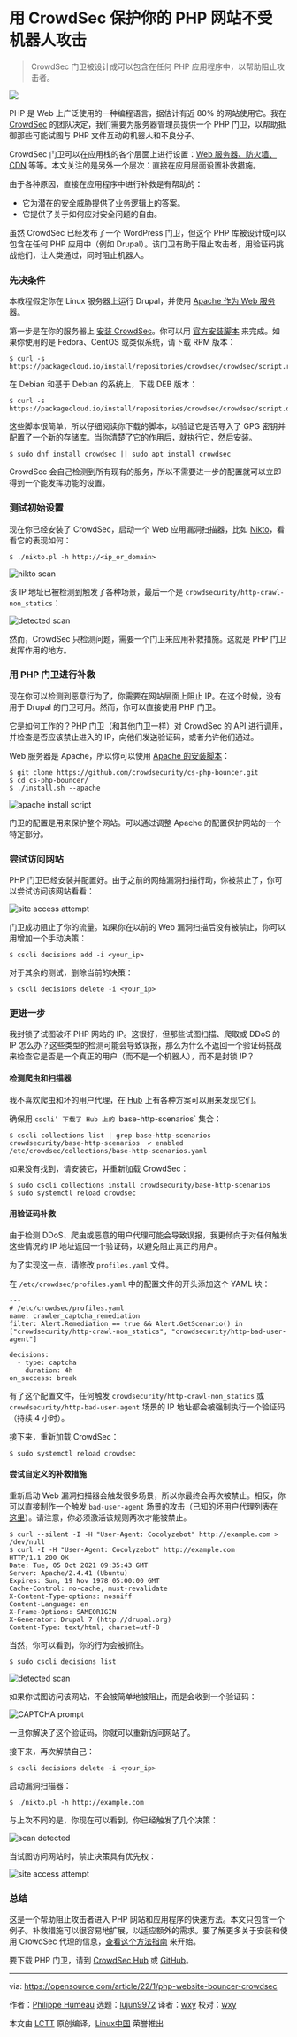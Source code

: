 [#]: subject: "Protect your PHP website from bots with this open source tool"
[#]: via: "https://opensource.com/article/22/1/php-website-bouncer-crowdsec"
[#]: author: "Philippe Humeau https://opensource.com/users/philippe-humeau"
[#]: collector: "lujun9972"
[#]: translator: "wxy"
[#]: reviewer: "wxy"
[#]: publisher: "wxy"
[#]: url: "https://linux.cn/article-14209-1.html"

用 CrowdSec 保护你的 PHP 网站不受机器人攻击
======

> CrowdSec 门卫被设计成可以包含在任何 PHP 应用程序中，以帮助阻止攻击者。

![](https://img.linux.net.cn/data/attachment/album/202201/24/094243dtt2fkjjwtn5i2kz.jpg)

PHP 是 Web 上广泛使用的一种编程语言，据估计有近 80% 的网站使用它。我在 [CrowdSec][2] 的团队决定，我们需要为服务器管理员提供一个 PHP 门卫，以帮助抵御那些可能试图与 PHP 文件互动的机器人和不良分子。

CrowdSec 门卫可以在应用栈的各个层面上进行设置：[Web 服务器、防火墙、CDN][3] 等等。本文关注的是另外一个层次：直接在应用层面设置补救措施。

由于各种原因，直接在应用程序中进行补救是有帮助的：

  * 它为潜在的安全威胁提供了业务逻辑上的答案。
  * 它提供了关于如何应对安全问题的自由。

虽然 CrowdSec 已经发布了一个 WordPress 门卫，但这个 PHP 库被设计成可以包含在任何 PHP 应用中（例如 Drupal）。该门卫有助于阻止攻击者，用验证码挑战他们，让人类通过，同时阻止机器人。

### 先决条件

本教程假定你在 Linux 服务器上运行 Drupal，并使用 [Apache 作为 Web 服务器][4]。

第一步是在你的服务器上 [安装 CrowdSec][5]。你可以用 [官方安装脚本][6] 来完成。如果你使用的是 Fedora、CentOS 或类似系统，请下载 RPM 版本：

```
$ curl -s https://packagecloud.io/install/repositories/crowdsec/crowdsec/script.rpm.sh
```

在 Debian 和基于 Debian 的系统上，下载 DEB 版本：

```
$ curl -s https://packagecloud.io/install/repositories/crowdsec/crowdsec/script.deb.sh
```

这些脚本很简单，所以仔细阅读你下载的脚本，以验证它是否导入了 GPG 密钥并配置了一个新的存储库。当你清楚了它的作用后，就执行它，然后安装。

```
$ sudo dnf install crowdsec || sudo apt install crowdsec
```

CrowdSec 会自己检测到所有现有的服务，所以不需要进一步的配置就可以立即得到一个能发挥功能的设置。

### 测试初始设置

现在你已经安装了 CrowdSec，启动一个 Web 应用漏洞扫描器，比如 [Nikto][7]，看看它的表现如何：

```
$ ./nikto.pl -h http://<ip_or_domain>
```

![nikto scan][8]

该 IP 地址已被检测到触发了各种场景，最后一个是 `crowdsecurity/http-crawl-non_statics`：

![detected scan][9]

然而，CrowdSec 只检测问题，需要一个门卫来应用补救措施。这就是 PHP 门卫发挥作用的地方。

### 用 PHP 门卫进行补救

现在你可以检测到恶意行为了，你需要在网站层面上阻止 IP。在这个时候，没有用于 Drupal 的门卫可用。然而，你可以直接使用 PHP 门卫。

它是如何工作的？PHP 门卫（和其他门卫一样）对 CrowdSec 的 API 进行调用，并检查是否应该禁止进入的 IP，向他们发送验证码，或者允许他们通过。

Web 服务器是 Apache，所以你可以使用 [Apache 的安装脚本][10]：

```
$ git clone https://github.com/crowdsecurity/cs-php-bouncer.git
$ cd cs-php-bouncer/
$ ./install.sh --apache
```

![apache install script][11]

门卫的配置是用来保护整个网站。可以通过调整 Apache 的配置保护网站的一个特定部分。

### 尝试访问网站

PHP 门卫已经安装并配置好。由于之前的网络漏洞扫描行动，你被禁止了，你可以尝试访问该网站看看：

![site access attempt][12]

门卫成功阻止了你的流量。如果你在以前的 Web 漏洞扫描后没有被禁止，你可以用增加一个手动决策：

```
$ cscli decisions add -i <your_ip>
```

对于其余的测试，删除当前的决策：

```
$ cscli decisions delete -i <your_ip>
```

### 更进一步

我封锁了试图破坏 PHP 网站的 IP。这很好，但那些试图扫描、爬取或 DDoS 的 IP 怎么办？这些类型的检测可能会导致误报，那么为什么不返回一个验证码挑战来检查它是否是一个真正的用户（而不是一个机器人），而不是封锁 IP？

#### 检测爬虫和扫描器

我不喜欢爬虫和坏的用户代理，在 [Hub][13] 上有各种方案可以用来发现它们。

确保用 `cscli’ 下载了 Hub 上的 `base-http-scenarios` 集合：

```
$ cscli collections list | grep base-http-scenarios
crowdsecurity/base-http-scenarios  ✔️ enabled  /etc/crowdsec/collections/base-http-scenarios.yaml
```

如果没有找到，请安装它，并重新加载 CrowdSec：

```
$ sudo cscli collections install crowdsecurity/base-http-scenarios
$ sudo systemctl reload crowdsec
```

#### 用验证码补救

由于检测 DDoS、爬虫或恶意的用户代理可能会导致误报，我更倾向于对任何触发这些情况的 IP 地址返回一个验证码，以避免阻止真正的用户。

为了实现这一点，请修改 `profiles.yaml` 文件。

在 `/etc/crowdsec/profiles.yaml` 中的配置文件的开头添加这个 YAML 块：

```
---
# /etc/crowdsec/profiles.yaml
name: crawler_captcha_remediation
filter: Alert.Remediation == true && Alert.GetScenario() in ["crowdsecurity/http-crawl-non_statics", "crowdsecurity/http-bad-user-agent"]

decisions:
  - type: captcha
    duration: 4h
on_success: break
```

有了这个配置文件，任何触发 `crowdsecurity/http-crawl-non_statics` 或 `crowdsecurity/http-bad-user-agent` 场景的 IP 地址都会被强制执行一个验证码（持续 4 小时）。

接下来，重新加载 CrowdSec：

```
$ sudo systemctl reload crowdsec
```

#### 尝试自定义的补救措施

重新启动 Web 漏洞扫描器会触发很多场景，所以你最终会再次被禁止。相反，你可以直接制作一个触发 `bad-user-agent` 场景的攻击（已知的坏用户代理列表在 [这里][14]）。请注意，你必须激活该规则两次才能被禁止。

```
$ curl --silent -I -H "User-Agent: Cocolyzebot" http://example.com > /dev/null
$ curl -I -H "User-Agent: Cocolyzebot" http://example.com
HTTP/1.1 200 OK
Date: Tue, 05 Oct 2021 09:35:43 GMT
Server: Apache/2.4.41 (Ubuntu)
Expires: Sun, 19 Nov 1978 05:00:00 GMT
Cache-Control: no-cache, must-revalidate
X-Content-Type-options: nosniff
Content-Language: en
X-Frame-Options: SAMEORIGIN
X-Generator: Drupal 7 (http://drupal.org)
Content-Type: text/html; charset=utf-8
```

当然，你可以看到，你的行为会被抓住。

```
$ sudo cscli decisions list
```

![detected scan][15]

如果你试图访问该网站，不会被简单地被阻止，而是会收到一个验证码：

![CAPTCHA prompt][16]

一旦你解决了这个验证码，你就可以重新访问网站了。

接下来，再次解禁自己：

```
$ cscli decisions delete -i <your_ip>
```

启动漏洞扫描器：

```
$ ./nikto.pl -h http://example.com
```

与上次不同的是，你现在可以看到，你已经触发了几个决策：

![scan detected][17]

当试图访问网站时，禁止决策具有优先权：

![site access attempt][18]

### 总结

这是一个帮助阻止攻击者进入 PHP 网站和应用程序的快速方法。本文只包含一个例子。补救措施可以很容易地扩展，以适应额外的需求。要了解更多关于安装和使用 CrowdSec 代理的信息，[查看这个方法指南][19] 来开始。

要下载 PHP 门卫，请到 [CrowdSec Hub][20] 或 [GitHub][21]。

--------------------------------------------------------------------------------

via: https://opensource.com/article/22/1/php-website-bouncer-crowdsec

作者：[Philippe Humeau][a]
选题：[lujun9972][b]
译者：[wxy](https://github.com/wxy)
校对：[wxy](https://github.com/wxy)

本文由 [LCTT](https://github.com/LCTT/TranslateProject) 原创编译，[Linux中国](https://linux.cn/) 荣誉推出

[a]: https://opensource.com/users/philippe-humeau
[b]: https://github.com/lujun9972
[1]: https://opensource.com/sites/default/files/styles/image-full-size/public/lead-images/security_password_chaos_engineer_monster.png?itok=J31aRccu (Security monster)
[2]: https://opensource.com/article/20/10/crowdsec
[3]: https://hub.crowdsec.net/browse/#bouncers
[4]: https://opensource.com/article/18/2/how-configure-apache-web-server
[5]: https://doc.crowdsec.net/docs/getting_started/install_crowdsec
[6]: https://packagecloud.io/crowdsec/crowdsec/install
[7]: https://github.com/sullo/nikto
[8]: https://opensource.com/sites/default/files/1nikto_0.png (nikto scan)
[9]: https://opensource.com/sites/default/files/2decisions.png (detected scan)
[10]: https://github.com/crowdsecurity/cs-php-bouncer/blob/main/install.sh
[11]: https://opensource.com/sites/default/files/3bouncer.png (apache install script)
[12]: https://opensource.com/sites/default/files/4blocked.png (site access attempt)
[13]: https://hub.crowdsec.net/
[14]: https://raw.githubusercontent.com/crowdsecurity/sec-lists/master/web/bad_user_agents.txt
[15]: https://opensource.com/sites/default/files/7decisions-again.png (detected scan)
[16]: https://opensource.com/sites/default/files/8sitedeny.png (CAPTCHA prompt)
[17]: https://opensource.com/sites/default/files/10decisionsagain.png (scan detected)
[18]: https://opensource.com/sites/default/files/11sitedeny.png (site access attempt)
[19]: https://crowdsec.net/tutorial-crowdsec-v1-1/
[20]: https://hub.crowdsec.net/author/crowdsecurity/bouncers/cs-php-bouncer
[21]: https://github.com/crowdsecurity/cs-php-bouncer

